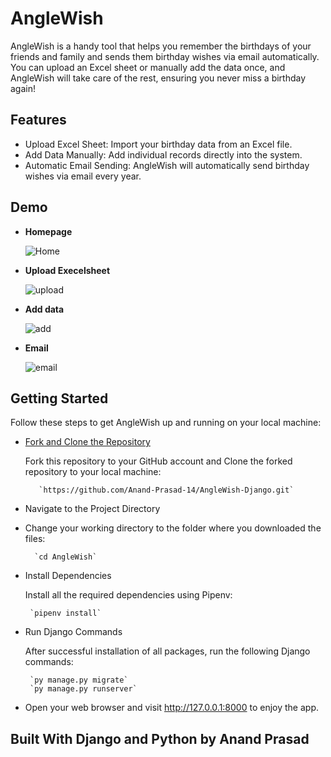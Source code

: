# AngleWish
AngleWish is a handy tool that helps you remember the birthdays of your friends and family and sends them birthday wishes via email automatically. You can upload an Excel sheet or manually add the data once, and AngleWish will take care of the rest, ensuring you never miss a birthday again!

## Features
- Upload Excel Sheet: Import your birthday data from an Excel file.
- Add Data Manually: Add individual records directly into the system.
- Automatic Email Sending: AngleWish will automatically send birthday wishes via email every year.

## Demo 

* **Homepage**
  
  ![Home](https://github.com/Anand-Prasad-14/AngleWish-Django/assets/118905953/fe5a9ddd-ed18-468a-8546-5427ac3358a7)

* **Upload Execelsheet**
  
  ![upload](https://github.com/Anand-Prasad-14/AngleWish-Django/assets/118905953/dc6f3221-0980-4732-a4bd-aea83657919b)

* **Add data**
  
  ![add](https://github.com/Anand-Prasad-14/AngleWish-Django/assets/118905953/b4325eb5-3471-4801-b5bb-ec3ae155fa14)


* **Email**
  
   ![email](https://github.com/Anand-Prasad-14/AngleWish-Django/assets/118905953/1368e250-efdf-4144-b353-591c0ada3528)



## Getting Started
Follow these steps to get AngleWish up and running on your local machine:

* [Fork and Clone the Repository](https://github.com/Anand-Prasad-14/AngleWish-Django/fork)

  Fork this repository to your GitHub account and Clone the forked repository to your local machine:

         `https://github.com/Anand-Prasad-14/AngleWish-Django.git`
* Navigate to the Project Directory

* Change your working directory to the folder where you downloaded the files:

        `cd AngleWish`
* Install Dependencies

  Install all the required dependencies using Pipenv:

       `pipenv install`
* Run Django Commands

  After successful installation of all packages, run the following Django commands:

       `py manage.py migrate`
       `py manage.py runserver`

* Open your web browser and visit http://127.0.0.1:8000 to enjoy the app.

## Built With Django and Python by Anand Prasad
